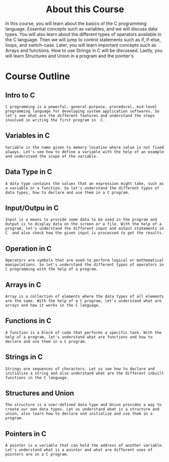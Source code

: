 # <div align="center"> About this Course</div>

In this course, you will learn about the basics of the C programming language. Essential concepts such as variables, and we will discuss data types. You will also learn about the different types of operators available in the C language. Then we will jump to control statements such as if, if-else, loops, and switch-case. Later, you will learn important concepts such as Arrays and functions. How to use Strings in C will be discussed. Lastly, you will learn Structures and Union in a program and the pointer's

# Course Outline

## Intro to C
```C programming is a powerful, general-purpose, procedural, mid-level programming language for developing system application softwares. So let's see what are the different features and understand the steps involved in writing the first program in  C.```
## Variables in C
```Variable is the name given to memory location where value is not fixed always. Let's see how to define a variable with the help of an example and understand the scope of the variable.```
## Data Type in C
```A data type contains the values that an expression might take, such as a variable or a function. So let's understand the different types of data types, how to declare and use them in a C program.```
## Input/Outpu in C
```Input is a means to provide some data to be used in the program and Output is to display data on the screen or a file. With the help of a program, let's understand the different input and output statements in C  and also check how the given input is processed to get the results.```
## Operation in C
```Operators are symbols that are used to perform logical or mathematical manipulations. So let's understand the different types of operators in C programming with the help of a program.```
## Arrays in C
```Array is a collection of elements where the data types of all elements are the same. With the help of a C program, let’s understand what are arrays and how it works in the C language.```
## Functions in C
```A function is a block of code that performs a specific task. With the help of a program, let's understand what are functions and how to declare and use them in a C program.```
## Strings in C
```Strings are sequences of characters. Let us see how to declare and initialize a string and also understand what are the different inbuilt functions in the C language.```
## Structures and Union
```The structure is a user-defined data type and Union provides a way to create our own data types. Let us understand what is a structure and union, also learn how to declare and initialize and use them in a program.```
## Pointers in C
```A pointer is a variable that can hold the address of another variable. Let's understand what is a pointer and what are different uses of pointers are in a C program.```
